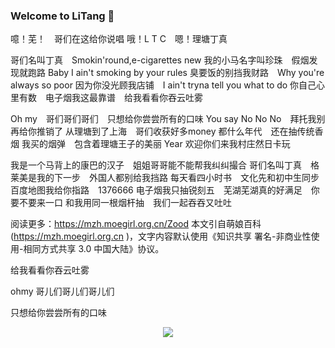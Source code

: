 ### Welcome to LiTang 👋

<!--
**Aecous/Aecous** is a ✨ _special_ ✨ repository because its `README.md` (this file) appears on your GitHub profile.

Here are some ideas to get you started:

- 🔭 I’m currently working on ...
- 🌱 I’m currently learning ...
- 👯 I’m looking to collaborate on ...
- 🤔 I’m looking for help with ...
- 💬 Ask me about ...
- 📫 How to reach me: ...
- 😄 Pronouns: ...
- ⚡ Fun fact: ...
-->

噫！芜！　哥们在这给你说唱
哦！L T C　嗯！理塘丁真

哥们名叫丁真　Smokin'round,e-cigarettes new
我的小马名字叫珍珠　假烟发现就跑路
Baby I ain't smoking by your rules
臭要饭的别挡我财路　Why you're always so poor
因为你没光顾我店铺　I ain't tryna tell you what to do
你自己心里有数　电子烟我这最靠谱　给我看看你吞云吐雾

Oh my　哥们哥们哥们　只想给你尝尝所有的口味
You say No No No　拜托我别再给你推销了
从理塘到了上海　哥们收获好多money
都什么年代　还在抽传统香烟
我买的烟弹　包含着理塘王子的美丽 Year
欢迎你们来我村庄然日卡玩

我是一个马背上的康巴的汉子　姐姐哥哥能不能帮我纠纠撮合
哥们名叫丁真　格莱美是我的下一步　外国人都别给我挡路
每天看四小时书　文化先和初中生同步
百度地图我给你指路　1376666
电子烟我只抽锐刻五　芜湖芜湖真的好满足　你要不要来一口
和我用同一根烟杆抽　我们一起吞吞又吐吐

阅读更多：https://mzh.moegirl.org.cn/Zood
本文引自萌娘百科(https://mzh.moegirl.org.cn )，文字内容默认使用《知识共享 署名-非商业性使用-相同方式共享 3.0 中国大陆》协议。

给我看看你吞云吐雾

ohmy 哥儿们哥儿们哥儿们

只想给你尝尝所有的口味

<div align="center"> <img src="https://github-readme-stats.vercel.app/api/top-langs/?username=Aecous&hide_title=true&hide_border=true&layout=compact&langs_count=6&text_color=000&icon_color=fff&bg_color=0,52fa5a,4dfcff,c64dff&theme=graywhite" /> </div>
